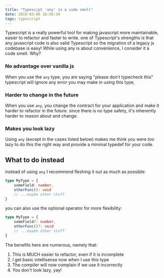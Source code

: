 ```yaml
---
title: "Typescipt 'any' is a code smell"
date: 2019-03-06 16:56:34
tags: typescript
---
```


Typescript is a really powerful tool for making javascript more maintainable, easier to refactor and faster to write.
one of Typescript's strengths is that any javascript code is also valid Typescript so the migration of a legacy js codebase is easy!
While using any is about convenience, I consider it a code smell. Why?

### No advantage over vanilla js

When you use the `any` type, you are saying "please don't typecheck this" typescript will ignore any error you may make in using this type,

### Harder to change in the future

When you use `any`, you change the contract for your application and make it harder to refactor in the future. since there is no type safety, it's inherently harder to reason about and change.

### Makes you look lazy

Using `any` (except in the cases listed below) makes me think you were too lazy to do this the right way and provide a minimal typedef for your code.

## What to do instead

instead of using `any` I recommend fleshing it out as much as possible:

```ts
type MyType = {
    someField: number,
    otherFunc(): void
    // ...maybe other stuff
}
```

you can also use the optional operator for more flexibility:

```ts
type MyType = {
    someField?: number,
    otherFunc()?: void
    // ...maybe other stuff
}
```

The benefits here are numerous, namely that:

 1. This is MUCH easier to refactor, even if it is incomplete
 2. I get basic intellisense now when I use this type
 3. The compiler will now complain if we use it incorrectly
 4. You don't look lazy, yay!

